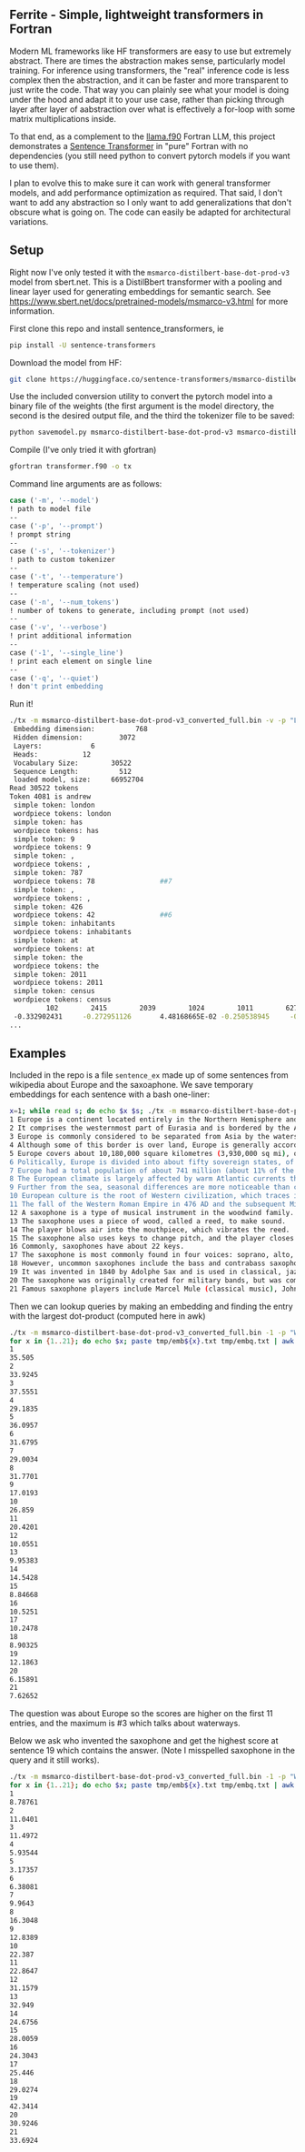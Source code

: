 ## Ferrite - Simple, lightweight transformers in Fortran

Modern ML frameworks like HF transformers are easy to use but extremely abstract. There are times the abstraction makes sense, particularly model training. For inference using transformers, the "real" inference code is less complex then the abstraction, and it can be faster and more transparent to just write the code. That way you can plainly see what your model is doing under the hood and adapt it to your use case, rather than picking through layer after layer of aabstraction over what is effectively a for-loop with some matrix multiplications inside. 

To that end, as a complement to the [llama.f90](rbitr/llama.f90) Fortran LLM, this project demonstrates a [Sentence Transformer](https://www.sbert.net/index.html) in "pure" Fortran with no dependencies (you still need python to convert pytorch models if you want to use them).

I plan to evolve this to make sure it can work with general transformer models, and add performance optimization as required. That said, I don't want to add any abstraction so I only want to add generalizations that don't obscure what is going on. The code can easily be adapted for architectural variations.

## Setup

Right now I've only tested it with the `msmarco-distilbert-base-dot-prod-v3` model from sbert.net. This is a DistilBbert transformer with a pooling and linear layer used for generating embeddings for semantic search. See https://www.sbert.net/docs/pretrained-models/msmarco-v3.html for more information. 

First clone this repo and install sentence_transformers, ie

```bash
pip install -U sentence-transformers
``` 

Download the model from HF:

```bash
git clone https://huggingface.co/sentence-transformers/msmarco-distilbert-base-dot-prod-v3
```

Use the included conversion utility to convert the pytorch model into a binary file of the weights (the first argument is the model directory, the second is the desired output file, and the third the tokenizer file to be saved:

```bash
python savemodel.py msmarco-distilbert-base-dot-prod-v3 msmarco-distilbert-base-dot-prod-v3_converted_full.bin tokenizer.bin 
```

Compile (I've only tried it with gfortran)

```bash
gfortran transformer.f90 -o tx
```

Command line arguments are as follows:

```bash
case ('-m', '--model')
! path to model file
--
case ('-p', '--prompt')
! prompt string
--
case ('-s', '--tokenizer')
! path to custom tokenizer
--
case ('-t', '--temperature')
! temperature scaling (not used)
--
case ('-n', '--num_tokens')
! number of tokens to generate, including prompt (not used)
--
case ('-v', '--verbose')
! print additional information
--
case ('-1', '--single_line')
! print each element on single line
--
case ('-q', '--quiet')
! don't print embedding

```

Run it!

```bash
./tx -m msmarco-distilbert-base-dot-prod-v3_converted_full.bin -v -p "London has 9,787,426 inhabitants at the 2011 census" 
 Embedding dimension:          768
 Hidden dimension:         3072
 Layers:            6
 Heads:           12
 Vocabulary Size:        30522
 Sequence Length:          512
 loaded model, size:     66952704
Read 30522 tokens
Token 4081 is andrew            
 simple token: london            
 wordpiece tokens: london            
 simple token: has               
 wordpiece tokens: has               
 simple token: 9                 
 wordpiece tokens: 9                 
 simple token: ,                 
 wordpiece tokens: ,                 
 simple token: 787               
 wordpiece tokens: 78                ##7               
 simple token: ,                 
 wordpiece tokens: ,                 
 simple token: 426               
 wordpiece tokens: 42                ##6               
 simple token: inhabitants       
 wordpiece tokens: inhabitants       
 simple token: at                
 wordpiece tokens: at                
 simple token: the               
 wordpiece tokens: the               
 simple token: 2011              
 wordpiece tokens: 2011              
 simple token: census            
 wordpiece tokens: census            
         102        2415        2039        1024        1011        6276        2582        1011        4414        2576        4865        2013        1997        2250        2884         103
 -0.332902431     -0.272951126       4.48168665E-02 -0.250538945     -0.169711486     -0.203746051     -0.336311400      0.418903947     -0.290213227 
...
```



## Examples

Included in the repo is a file `sentence_ex` made up of some sentences from wikipedia about Europe and the saxoaphone. We save temporary embeddings for each sentence with a bash one-liner:

```bash
x=1; while read s; do echo $x $s; ./tx -m msmarco-distilbert-base-dot-prod-v3_converted_full.bin -1 -p "$s" > tmp/emb${x}.txt; x=$((x+1)); done < sentence_ex.txt
1 Europe is a continent located entirely in the Northern Hemisphere and mostly in the Eastern Hemisphere.
2 It comprises the westernmost part of Eurasia and is bordered by the Arctic Ocean to the north, the Atlantic Ocean to the west, the Mediterranean Sea to the south, and Asia to the east.
3 Europe is commonly considered to be separated from Asia by the watershed of the Ural Mountains, the Ural River, the Caspian Sea, the Greater Caucasus, the Black Sea, and the waterways of the Turkish Straits.
4 Although some of this border is over land, Europe is generally accorded the status of a full continent because of its great physical size and the weight of history and tradition.
5 Europe covers about 10,180,000 square kilometres (3,930,000 sq mi), or 2% of the Earth's surface (6.8% of land area), making it the second smallest continent.
6 Politically, Europe is divided into about fifty sovereign states, of which Russia is the largest and most populous, spanning 39% of the continent and comprising 15% of its population.
7 Europe had a total population of about 741 million (about 11% of the world population) as of 2018.
8 The European climate is largely affected by warm Atlantic currents that temper winters and summers on much of the continent, even at latitudes along which the climate in Asia and North America is severe.
9 Further from the sea, seasonal differences are more noticeable than close to the coast.
10 European culture is the root of Western civilization, which traces its lineage back to ancient Greece and ancient Rome.
11 The fall of the Western Roman Empire in 476 AD and the subsequent Migration Period marked the end of Europe's ancient history and the beginning of the Middle Ages.
12 A saxophone is a type of musical instrument in the woodwind family.
13 The saxophone uses a piece of wood, called a reed, to make sound.
14 The player blows air into the mouthpiece, which vibrates the reed.
15 The saxophone also uses keys to change pitch, and the player closes or opens holes to choose the note.
16 Commonly, saxophones have about 22 keys.
17 The saxophone is most commonly found in four voices: soprano, alto, tenor, and baritone saxophones.
18 However, uncommon saxophones include the bass and contrabass saxophones (lower than a baritone saxophone), the C-melody saxophone (between the tenor and alto saxophones), and the sopranino saxophone (higher than a soprano saxophone).
19 It was invented in 1840 by Adolphe Sax and is used in classical, jazz, and occasionally in rock, pop, and other styles.
20 The saxophone was originally created for military bands, but was commonly used in jazz big bands in the 1940s and 1950s.
21 Famous saxophone players include Marcel Mule (classical music), John Coltrane (jazz music), and Charlie Parker (jazz music).
```

Then we can lookup queries by making an embedding and finding the entry with the largest dot-product (computed here in awk)

```bash
./tx -m msmarco-distilbert-base-dot-prod-v3_converted_full.bin -1 -p "What bodies of water are in europe?" > tmp/embq.txt
for x in {1..21}; do echo $x; paste tmp/emb${x}.txt tmp/embq.txt | awk '{dp+=$1*$2} END {print dp}'; done
1
35.505
2
33.9245
3
37.5551
4
29.1835
5
36.0957
6
31.6795
7
29.0034
8
31.7701
9
17.0193
10
26.859
11
20.4201
12
10.0551
13
9.95383
14
14.5428
15
8.84668
16
10.5251
17
10.2478
18
8.90325
19
12.1863
20
6.15891
21
7.62652
```

The question was about Europe so the scores are higher on the first 11 entries, and the maximum is #3 which talks about waterways.

Below we ask who invented the saxophone and get the highest score at sentence 19 which contains the answer. (Note I misspelled saxophone in the query and it still works).

```bash
./tx -m msmarco-distilbert-base-dot-prod-v3_converted_full.bin -1 -p "Who invented the saxaphone?" > tmp/embq.txt
for x in {1..21}; do echo $x; paste tmp/emb${x}.txt tmp/embq.txt | awk '{dp+=$1*$2} END {print dp}'; done
1
8.78761
2
11.0401
3
11.4972
4
5.93544
5
3.17357
6
6.38081
7
9.9643
8
16.3048
9
12.8389
10
22.387
11
22.8647
12
31.1579
13
32.949
14
24.6756
15
28.0059
16
24.3043
17
25.446
18
29.0274
19
42.3414
20
30.9246
21
33.6924
```


